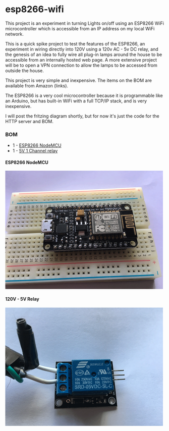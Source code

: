 # esp8266-wifi

This project is an experiment in turning Lights on/off using an ESP8266 WiFi microcontroller which is accessible from an IP address on my local WiFi network. 

This is a quick spike project to test the features of the ESP8266, an experiment in wiring directly into 120V using a 120v AC - 5v DC relay, and the genesis of an idea to fully wire all plug-in lamps around the house to be accessible from an internally hosted web page. A more extensive project will be to open a VPN connection to allow the lamps to be accessed from outside the house.

This project is very simple and inexpensive. The items on the BOM are available from Amazon (links).

The ESP8266 is a very cool microcontroller because it is programmable like an Arduino, but has built-in WiFi with a full TCP/IP stack, and is very inexpensive. 

I will post the fritzing diagram shortly, but for now it's just the code for the HTTP server and BOM.

### BOM

+ 1 - [ESP8266 NodeMCU](https://www.amazon.com/ESP8266-microcontroller-NodeMCU-WIFI-CP2102/dp/B071WRD25D/ref=sr_1_5?ie=UTF8&qid=1521067033&sr=8-5&keywords=nodemcu)
+ 1 - [5V 1 Channel relay](https://www.amazon.com/Indicator-Light-Channel-Module-Arduino/dp/B00P7QDJD2/ref=sr_1_5?ie=UTF8&qid=1521067126&sr=8-5&keywords=single+5v+relay)

#### ESP8266 NodeMCU
![ESP8266](/esp8266-nodemcu.png)

#### 120V - 5V Relay
![Relay](/120v-5v-relay.png)
